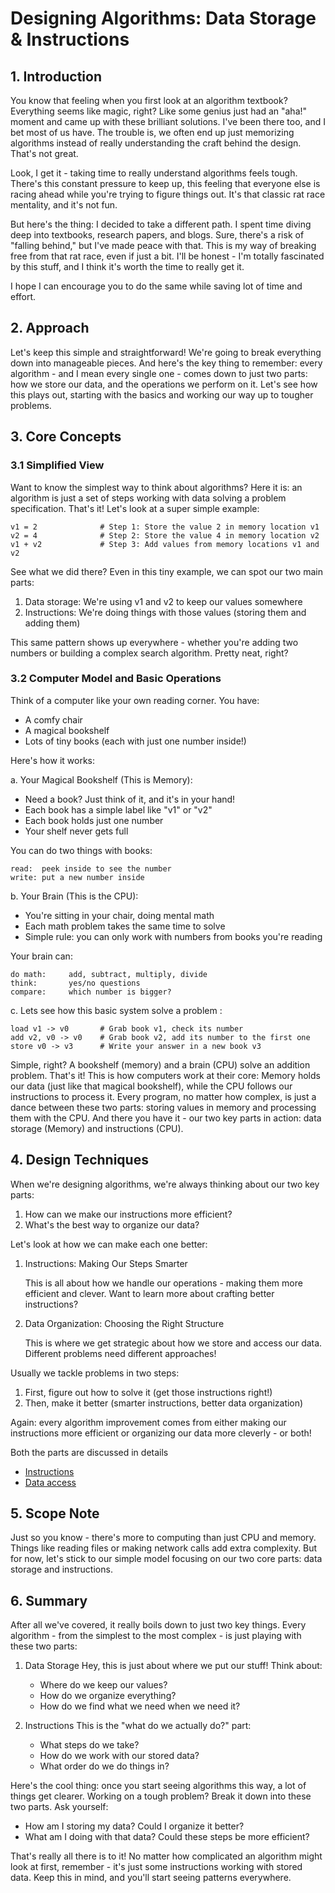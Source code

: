 # Designing Algorithms: Data Storage & Instructions

## 1. Introduction
You know that feeling when you first look at an algorithm textbook? Everything seems like magic, right? Like some genius just had an "aha!" moment and came up with these brilliant solutions. I've been there too, and I bet most of us have. The trouble is, we often end up just memorizing algorithms instead of really understanding the craft behind the design. That's not great.

Look, I get it - taking time to really understand algorithms feels tough. There's this constant pressure to keep up, this feeling that everyone else is racing ahead while you're trying to figure things out. It's that classic rat race mentality, and it's not fun.

But here's the thing: I decided to take a different path. I spent time diving deep into textbooks, research papers, and blogs. Sure, there's a risk of "falling behind," but I've made peace with that. This is my way of breaking free from that rat race, even if just a bit. I'll be honest - I'm totally fascinated by this stuff, and I think it's worth the time to really get it.

I hope I can encourage you to do the same while saving lot of time and effort.

## 2. Approach
Let's keep this simple and straightforward! We're going to break everything down into manageable pieces. And here's the key thing to remember: every algorithm - and I mean every single one - comes down to just two parts: how we store our data, and the operations we perform on it. Let's see how this plays out, starting with the basics and working our way up to tougher problems.

## 3. Core Concepts

### 3.1 Simplified View
Want to know the simplest way to think about algorithms? Here it is: an algorithm is just a set of steps working with data solving a problem specification. That's it! Let's look at a super simple example:

```
v1 = 2              # Step 1: Store the value 2 in memory location v1
v2 = 4              # Step 2: Store the value 4 in memory location v2
v1 + v2             # Step 3: Add values from memory locations v1 and v2
```

See what we did there? Even in this tiny example, we can spot our two main parts:
1. Data storage: We're using v1 and v2 to keep our values somewhere
2. Instructions: We're doing things with those values (storing them and adding them)

This same pattern shows up everywhere - whether you're adding two numbers or building a complex search algorithm. Pretty neat, right?

### 3.2 Computer Model and Basic Operations
Think of a computer like your own reading corner. You have:
- A comfy chair
- A magical bookshelf
- Lots of tiny books (each with just one number inside!)

Here's how it works:

a. Your Magical Bookshelf (This is Memory):
   - Need a book? Just think of it, and it's in your hand!
   - Each book has a simple label like "v1" or "v2"
   - Each book holds just one number
   - Your shelf never gets full
   
   You can do two things with books:
   ```
   read:  peek inside to see the number
   write: put a new number inside
   ```

b. Your Brain (This is the CPU):
   - You're sitting in your chair, doing mental math
   - Each math problem takes the same time to solve
   - Simple rule: you can only work with numbers from books you're reading
   
   Your brain can:
   ```
   do math:     add, subtract, multiply, divide
   think:       yes/no questions
   compare:     which number is bigger?
   ```

c. Lets see how this basic system solve a problem : 
```
load v1 -> v0       # Grab book v1, check its number
add v2, v0 -> v0    # Grab book v2, add its number to the first one
store v0 -> v3      # Write your answer in a new book v3
```

Simple, right? A bookshelf (memory) and a brain (CPU) solve an addition problem. That's it! This is how computers work at their core: Memory holds our data (just like that magical bookshelf), while the CPU follows our instructions to process it. Every program, no matter how complex, is just a dance between these two parts: storing values in memory and processing them with the CPU. And there you have it - our two key parts in action: data storage (Memory) and instructions (CPU).

## 4. Design Techniques
When we're designing algorithms, we're always thinking about our two key parts:
1. How can we make our instructions more efficient?
2. What's the best way to organize our data?

Let's look at how we can make each one better:

1. Instructions: Making Our Steps Smarter

   This is all about how we handle our operations - making them more efficient and clever. Want to learn more about crafting better instructions? 

2. Data Organization: Choosing the Right Structure

   This is where we get strategic about how we store and access our data. Different problems need different approaches! 

Usually we tackle problems in two steps:
1. First, figure out how to solve it (get those instructions right!)
2. Then, make it better (smarter instructions, better data organization)

Again: every algorithm improvement comes from either making our instructions more efficient or organizing our data more cleverly - or both!

Both the parts are discussed in details 
+ [Instructions](instructiondesign/InstructionDesign.md)
+ [Data access](datastructure/README.md)

## 5. Scope Note
Just so you know - there's more to computing than just CPU and memory. Things like reading files or making network calls add extra complexity. But for now, let's stick to our simple model focusing on our two core parts: data storage and instructions.

## 6. Summary
After all we've covered, it really boils down to just two key things. Every algorithm - from the simplest to the most complex - is just playing with these two parts:

1. Data Storage
   Hey, this is just about where we put our stuff! Think about:
   - Where do we keep our values?
   - How do we organize everything?
   - How do we find what we need when we need it?

2. Instructions
   This is the "what do we actually do?" part:
   - What steps do we take?
   - How do we work with our stored data?
   - What order do we do things in?

Here's the cool thing: once you start seeing algorithms this way, a lot of things get clearer. Working on a tough problem? Break it down into these two parts. Ask yourself:
- How am I storing my data? Could I organize it better?
- What am I doing with that data? Could these steps be more efficient?

That's really all there is to it! No matter how complicated an algorithm might look at first, remember - it's just some instructions working with stored data. Keep this in mind, and you'll start seeing patterns everywhere.